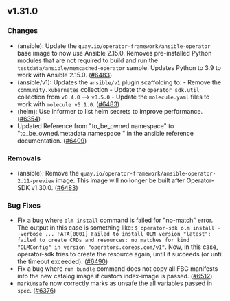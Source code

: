 ## v1.31.0

### Changes

- (ansible): Update the `quay.io/operator-framework/ansible-operator` base image to now use Ansible 2.15.0.  Removes pre-installed Python modules that are not required to build and run the `testdata/ansible/memcached-operator` sample. Updates Python to 3.9 to work with Ansible 2.15.0. ([#6483](https://github.com/operator-framework/operator-sdk/pull/6483))
- (ansible/v1): Updates the `ansible/v1` plugin scaffolding to: - Remove the `community.kubernetes` collection - Update the `operator_sdk.util` collection from `v0.4.0` --> `v0.5.0` - Update the `molecule.yaml` files to work with `molecule v5.1.0`. ([#6483](https://github.com/operator-framework/operator-sdk/pull/6483))
- (helm): Use informer to list helm secrets to improve performance. ([#6354](https://github.com/operator-framework/operator-sdk/pull/6354))
- Updated Reference from "to_be_owned.namespace" to "to_be_owned.metadata.namespace " in the ansible reference documentation. ([#6409](https://github.com/operator-framework/operator-sdk/pull/6409))

### Removals

- (ansible): Remove the `quay.io/operator-framework/ansible-operator-2.11-preview` image. This image will no longer be built after Operator-SDK v1.30.0. ([#6483](https://github.com/operator-framework/operator-sdk/pull/6483))

### Bug Fixes

- Fix a bug where `olm install` command is failed for "no-match" error.
The output in this case is something like:
```$ operator-sdk olm install --verbose ... FATA[0001] Failed to install OLM version "latest": failed to create CRDs and resources: no matches for kind "OLMConfig" in version "operators.coreos.com/v1"```. Now, in this case, operator-sdk tries to create the resource again, until it succeeds (or until the timeout exceeded). ([#6490](https://github.com/operator-framework/operator-sdk/pull/6490))
- Fix a bug where `run bundle` command does not copy all FBC manifests into the new catalog image if custom index-image is passed. ([#6512](https://github.com/operator-framework/operator-sdk/pull/6512))
- `markUnsafe` now correctly marks as unsafe the all variables passed in `spec`. ([#6376](https://github.com/operator-framework/operator-sdk/pull/6376))
